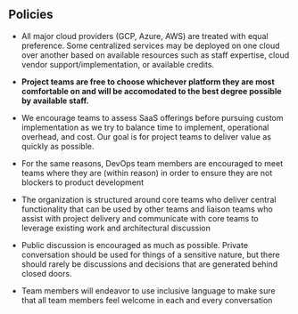 ## Policies

* All major cloud providers (GCP, Azure, AWS) are treated with equal preference. Some centralized services may be deployed on one cloud over another based on available resources such as staff expertise, cloud vendor support/implementation, or available credits.

* **Project teams are free to choose whichever platform they are most comfortable on and will be accomodated to the best degree possible by available staff.**

* We encourage teams to assess SaaS offerings before pursuing custom implementation as we try to balance time to implement, operational overhead, and cost. Our goal is for project teams to deliver value as quickly as possible.
* For the same reasons, DevOps team members are encouraged to meet teams where they are (within reason) in order to ensure they are not blockers to product development

* The organization is structured around core teams who deliver central functionality that can be used by other teams and liaison teams who assist with project delivery and communicate with core teams to leverage existing work and architectural discussion

* Public discussion is encouraged as much as possible.  Private conversation should be used for things of a sensitive nature, but there should rarely be discussions and decisions that are generated behind closed doors.

* Team members will endeavor to use inclusive language to make sure that all team members feel welcome in each and every conversation

